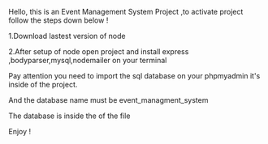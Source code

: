 Hello, this is an Event Management System Project ,to activate project follow the steps down below !

1.Download lastest version of node

2.After setup of node open project and install express ,bodyparser,mysql,nodemailer on your terminal

Pay attention you need to import the sql database on your phpmyadmin it's inside of the project.

And the database name must be event_managment_system

The database is inside the of the file 

Enjoy !
